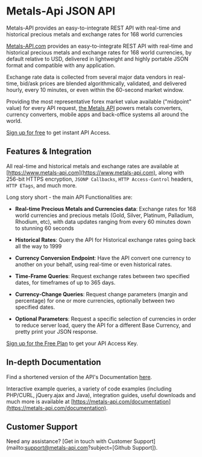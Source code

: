 # Metals-Api JSON API

Metals-API provides an easy-to-integrate REST API with real-time and historical precious metals and exchange rates for 168 world currencies

[Metals-API.com](https://www.metals-api.com) provides an easy-to-integrate REST API with real-time and historical precious metals and exchange rates for 168 world currencies, by default relative to USD, delivered in lightweight and highly portable JSON format and compatible with any application.

Exchange rate data is collected from several major data vendors in real-time, bid/ask prices are blended algorithmically, validated, and delivered hourly, every 10 minutes, or even within the 60-second market window.

Providing the most representative forex market value available ("midpoint" value) for every API request, [the Metals API](https://www.metals-api.com) powers metals converters, currency converters, mobile apps and back-office systems all around the world.


[Sign up for free](https://www.metals-api.com/pricing) to get instant API Access.

## Features & Integration

All real-time and historical metals and exchange rates are available at [https://www.metals-api.com](https://www.metals-api.com), along with 256-bit HTTPS encryption, `JSONP Callbacks`,
`HTTP Access-Control` headers, `HTTP ETags`, and much more.

Long story short - the main API Functionalities are:

* **Real-time Precious Metals and Currencies data**:
Exchange rates for 168 world currencies and precious metals (Gold, Silver, Platinum, Palladium, Rhodium, etc), with data updates ranging from every 60 minutes down to stunning 60 seconds 

* **Historical Rates**:
Query the API for Historical exchange rates going back all the way to 1999

* **Currency Conversion Endpoint**:
Have the API convert one currency to another on your behalf, using real-time or even historical rates.

* **Time-Frame Queries**:
Request exchange rates between two specified dates, for timeframes of up to 365 days.

* **Currency-Change Queries**:
Request change parameters (margin and percentage) for one or more currencies, optionally between two specified dates.

* **Optional Parameters**:
Request a specific selection of currencies in order to reduce server load, query the API for a different Base Currency, and pretty print your JSON response.

[Sign up for the Free Plan](https://www.metals-api.com/pricing) to get your API Access Key.

## In-depth Documentation

Find a shortened version of the API's Documentation [here](https://metals-api.com/documentation).

Interactive example queries, a variety of code examples (including PHP/CURL, jQuery.ajax and Java), integration guides, useful downloads and much more is available at [https://metals-api.com/documentation](https://metals-api.com/documentation).

## Customer Support
Need any assistance? [Get in touch with Customer Support](mailto:support@metals-api.com?subject=[Github Support]).
